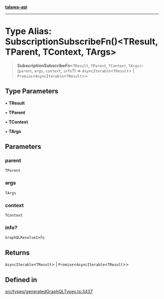 [**talawa-api**](../../../README.md)

***

# Type Alias: SubscriptionSubscribeFn()\<TResult, TParent, TContext, TArgs\>

> **SubscriptionSubscribeFn**\<`TResult`, `TParent`, `TContext`, `TArgs`\>: (`parent`, `args`, `context`, `info`?) => `AsyncIterable`\<`TResult`\> \| `Promise`\<`AsyncIterable`\<`TResult`\>\>

## Type Parameters

• **TResult**

• **TParent**

• **TContext**

• **TArgs**

## Parameters

### parent

`TParent`

### args

`TArgs`

### context

`TContext`

### info?

`GraphQLResolveInfo`

## Returns

`AsyncIterable`\<`TResult`\> \| `Promise`\<`AsyncIterable`\<`TResult`\>\>

## Defined in

[src/types/generatedGraphQLTypes.ts:3437](https://github.com/Suyash878/talawa-api/blob/e4413cec641a837926071678fed3c7f67234e31e/src/types/generatedGraphQLTypes.ts#L3437)
